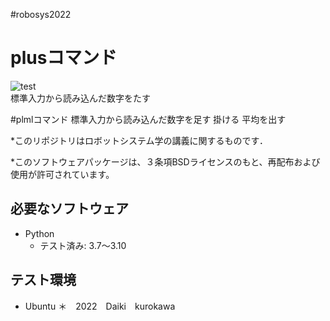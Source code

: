 #robosys2022
# plusコマンド
![test](https://github.com/21C1043kurokawa/robosys2022/actions/workflows/test.yml/badge.svg)  
標準入力から読み込んだ数字をたす

#plmlコマンド
標準入力から読み込んだ数字を足す 掛ける 平均を出す

*このリポジトリはロボットシステム学の講義に関するものです．

*このソフトウェアパッケージは、３条項BSDライセンスのもと、再配布および使用が許可されています。
## 必要なソフトウェア
* Python
  * テスト済み: 3.7〜3.10

## テスト環境
* Ubuntu
＊　2022　Daiki　kurokawa
